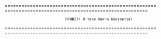  
 
 
 
=========================================================================================================



                                ПРИВІТ! Я твоя Книга Контактів! 


=========================================================================================================
 
 
 
 
